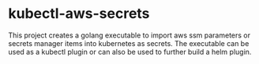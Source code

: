 # kubectl-aws-secrets
This project creates a golang executable to import aws ssm parameters or secrets manager items into kubernetes as secrets. The executable can be used as a kubectl plugin or can also be used to further build a helm plugin.
